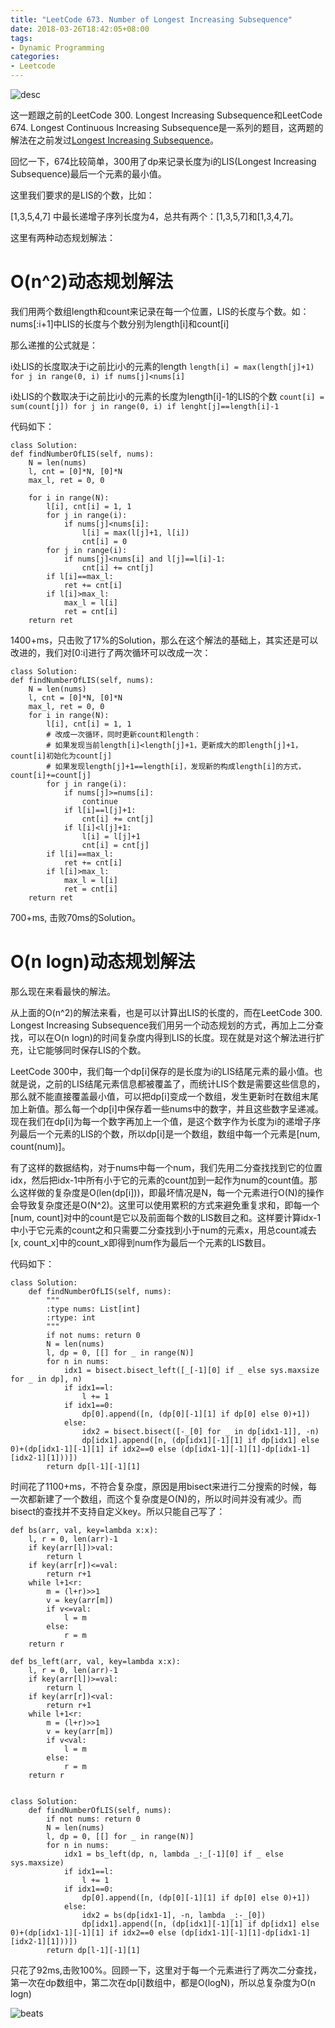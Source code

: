 ```yaml
---
title: "LeetCode 673. Number of Longest Increasing Subsequence"
date: 2018-03-26T18:42:05+08:00
tags:
- Dynamic Programming
categories:
- Leetcode
---
```


![desc](/images/leetcode/673_1.png)

这一题跟之前的LeetCode 300. Longest Increasing Subsequence和LeetCode 674. Longest Continuous Increasing Subsequence是一系列的题目，这两题的解法在之前发过[Longest Increasing Subsequence](/post/lis)。

回忆一下，674比较简单，300用了dp来记录长度为i的LIS(Longest Increasing Subsequence)最后一个元素的最小值。

这里我们要求的是LIS的个数，比如：

[1,3,5,4,7] 中最长递增子序列长度为4，总共有两个：[1,3,5,7]和[1,3,4,7]。

这里有两种动态规划解法：

# O(n^2)动态规划解法

我们用两个数组length和count来记录在每一个位置，LIS的长度与个数。如：nums[:i+1]中LIS的长度与个数分别为length[i]和count[i]

那么递推的公式就是：

i处LIS的长度取决于i之前比i小的元素的length
`length[i] = max(length[j]+1) for j in range(0, i) if nums[j]<nums[i]`

i处LIS的个数取决于i之前比i小的元素的长度为length[i]-1的LIS的个数
`count[i] = sum(count[j]) for j in range(0, i) if lenght[j]==length[i]-1`

代码如下：
```
class Solution:
def findNumberOfLIS(self, nums):
    N = len(nums)
    l, cnt = [0]*N, [0]*N
    max_l, ret = 0, 0
    
    for i in range(N):
        l[i], cnt[i] = 1, 1
        for j in range(i):
            if nums[j]<nums[i]:
                l[i] = max(l[j]+1, l[i])
                cnt[i] = 0
        for j in range(i):
            if nums[j]<nums[i] and l[j]==l[i]-1:
                cnt[i] += cnt[j]
        if l[i]==max_l:
            ret += cnt[i]
        if l[i]>max_l:
            max_l = l[i]
            ret = cnt[i]
    return ret
```

1400+ms，只击败了17%的Solution，那么在这个解法的基础上，其实还是可以改进的，我们对[0:i]进行了两次循环可以改成一次：

```
class Solution:
def findNumberOfLIS(self, nums):
    N = len(nums)
    l, cnt = [0]*N, [0]*N
    max_l, ret = 0, 0
    for i in range(N):
        l[i], cnt[i] = 1, 1
        # 改成一次循环，同时更新count和length：
        # 如果发现当前length[i]<length[j]+1，更新成大的即length[j]+1，count[i]初始化为count[j]
        # 如果发现length[j]+1==length[i]，发现新的构成length[i]的方式，count[i]+=count[j]
        for j in range(i):
            if nums[j]>=nums[i]:
                continue
            if l[i]==l[j]+1:
                cnt[i] += cnt[j]
            if l[i]<l[j]+1:
                l[i] = l[j]+1
                cnt[i] = cnt[j]
        if l[i]==max_l:
            ret += cnt[i]
        if l[i]>max_l:
            max_l = l[i]
            ret = cnt[i]
    return ret
```

700+ms, 击败70ms的Solution。

# O(n logn)动态规划解法

那么现在来看最快的解法。

从上面的O(n^2)的解法来看，也是可以计算出LIS的长度的，而在LeetCode 300. Longest Increasing Subsequence我们用另一个动态规划的方式，再加上二分查找，可以在O(n logn)的时间复杂度内得到LIS的长度。现在就是对这个解法进行扩充，让它能够同时保存LIS的个数。

LeetCode 300中，我们每一个dp[i]保存的是长度为i的LIS结尾元素的最小值。也就是说，之前的LIS结尾元素信息都被覆盖了，而统计LIS个数是需要这些信息的，那么就不能直接覆盖最小值，可以把dp[i]变成一个数组，发生更新时在数组末尾加上新值。那么每一个dp[i]中保存着一些nums中的数字，并且这些数字呈递减。现在我们在dp[i]为每一个数字再加上一个值，是这个数字作为长度为i的递增子序列最后一个元素的LIS的个数，所以dp[i]是一个数组，数组中每一个元素是[num, count(num)]。

有了这样的数据结构，对于nums中每一个num，我们先用二分查找找到它的位置idx，然后把idx-1中所有小于它的元素的count加到一起作为num的count值。那么这样做的复杂度是O(len(dp[i]))，即最坏情况是N，每一个元素进行O(N)的操作会导致复杂度还是O(N^2)。这里可以使用累积的方式来避免重复求和，即每一个[num, count]对中的count是它以及前面每个数的LIS数目之和。这样要计算idx-1中小于它元素的count之和只需要二分查找到小于num的元素x，用总count减去[x, count_x]中的count_x即得到num作为最后一个元素的LIS数目。

代码如下：

```
class Solution:
    def findNumberOfLIS(self, nums):
        """
        :type nums: List[int]
        :rtype: int
        """
        if not nums: return 0
        N = len(nums)
        l, dp = 0, [[] for _ in range(N)]
        for n in nums:
            idx1 = bisect.bisect_left([_[-1][0] if _ else sys.maxsize for _ in dp], n)
            if idx1==l:
                l += 1
            if idx1==0:
                dp[0].append([n, (dp[0][-1][1] if dp[0] else 0)+1])
            else:
                idx2 = bisect.bisect([-_[0] for _ in dp[idx1-1]], -n)
                dp[idx1].append([n, (dp[idx1][-1][1] if dp[idx1] else 0)+(dp[idx1-1][-1][1] if idx2==0 else (dp[idx1-1][-1][1]-dp[idx1-1][idx2-1][1]))])
        return dp[l-1][-1][1]
```

时间花了1100+ms，不符合复杂度，原因是用bisect来进行二分搜索的时候，每一次都新建了一个数组，而这个复杂度是O(N)的，所以时间并没有减少。而bisect的查找并不支持自定义key。所以只能自己写了：

```
def bs(arr, val, key=lambda x:x):
    l, r = 0, len(arr)-1
    if key(arr[l])>val:
        return l
    if key(arr[r])<=val:
        return r+1
    while l+1<r:
        m = (l+r)>>1
        v = key(arr[m])
        if v<=val:
            l = m
        else:
            r = m
    return r

def bs_left(arr, val, key=lambda x:x):
    l, r = 0, len(arr)-1
    if key(arr[l])>=val:
        return l
    if key(arr[r])<val:
        return r+1
    while l+1<r:
        m = (l+r)>>1
        v = key(arr[m])
        if v<val:
            l = m
        else:
            r = m
    return r
            

class Solution:
    def findNumberOfLIS(self, nums):
        if not nums: return 0
        N = len(nums)
        l, dp = 0, [[] for _ in range(N)]
        for n in nums:
            idx1 = bs_left(dp, n, lambda _:_[-1][0] if _ else sys.maxsize)
            if idx1==l:
                l += 1
            if idx1==0:
                dp[0].append([n, (dp[0][-1][1] if dp[0] else 0)+1])
            else:
                idx2 = bs(dp[idx1-1], -n, lambda _:-_[0])
                dp[idx1].append([n, (dp[idx1][-1][1] if dp[idx1] else 0)+(dp[idx1-1][-1][1] if idx2==0 else (dp[idx1-1][-1][1]-dp[idx1-1][idx2-1][1]))])
        return dp[l-1][-1][1]
```

只花了92ms,击败100%。回顾一下，这里对于每一个元素进行了两次二分查找，第一次在dp数组中，第二次在dp[i]数组中，都是O(logN)，所以总复杂度为O(n logn)

![beats](/images/leetcode/673_2.png)